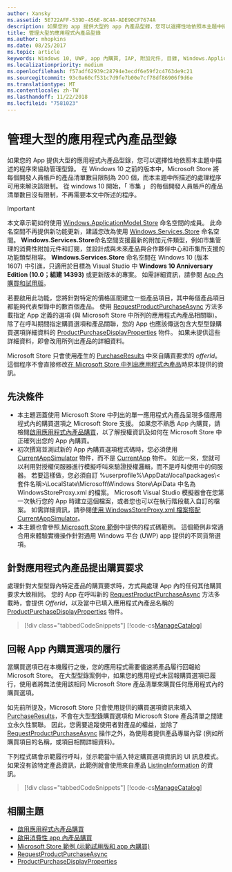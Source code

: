 ```yaml
---
author: Xansky
ms.assetid: 5E722AFF-539D-456E-8C4A-ADE90CF7674A
description: 如果您的 app 提供大型的 app 內產品型錄，您可以選擇性地依照本主題中描述的程序來協助管理型錄。
title: 管理大型的應用程式內產品型錄
ms.author: mhopkins
ms.date: 08/25/2017
ms.topic: article
keywords: Windows 10, UWP, app 內購買, IAP, 附加元件, 目錄, Windows.ApplicationModel.Store
ms.localizationpriority: medium
ms.openlocfilehash: f57adf62939c28794e3ecdf6e59f2c4763de9c21
ms.sourcegitcommit: 93c0a60cf531c7d9fe7b00e7cf78df86906f9d6e
ms.translationtype: MT
ms.contentlocale: zh-TW
ms.lasthandoff: 11/22/2018
ms.locfileid: "7581023"
---
```

# <a name="manage-a-large-catalog-of-in-app-products"></a>管理大型的應用程式內產品型錄

如果您的 App 提供大型的應用程式內產品型錄，您可以選擇性地依照本主題中描述的程序來協助管理型錄。 在 Windows 10 之前的版本中，Microsoft Store 將每個開發人員帳戶的產品清單數目限制為 200 個，而本主題中所描述的處理程序可用來解決該限制。 從 windows 10 開始，「 市集 」 的每個開發人員帳戶的產品清單數目沒有限制，不再需要本文中所述的程序。

> [!IMPORTANT]
> 本文章示範如何使用 [Windows.ApplicationModel.Store](https://msdn.microsoft.com/library/windows/apps/windows.applicationmodel.store.aspx) 命名空間的成員。 此命名空間不再提供新功能更新，建議您改為使用 [Windows.Services.Store](https://msdn.microsoft.com/library/windows/apps/windows.services.store.aspx) 命名空間。 **Windows.Services.Store**命名空間支援最新的附加元件類型，例如市集管理的消費性附加元件和訂閱，並設計成與未來產品與合作夥伴中心和市集所支援的功能類型相容。 **Windows.Services.Store** 命名空間在 Windows 10 (版本 1607) 中引進，只適用於目標為 Visual Studio 中 **Windows 10 Anniversary Edition (10.0；組建 14393)** 或更新版本的專案。 如需詳細資訊，請參閱 [App 內購買和試用版](in-app-purchases-and-trials.md)。

若要啟用此功能，您將針對特定的價格區間建立一些產品項目，其中每個產品項目都能夠代表型錄中的數百個產品。 使用 [RequestProductPurchaseAsync](https://docs.microsoft.com/uwp/api/windows.applicationmodel.store.currentapp.requestproductpurchaseasync) 方法多載指定 App 定義的選項 (與 Microsoft Store 中所列的應用程式內產品相關聯)。 除了在呼叫期間指定購買選項和產品關聯，您的 App 也應該傳送包含大型型錄購買選項詳細資料的 [ProductPurchaseDisplayProperties](https://msdn.microsoft.com/library/windows/apps/dn263384) 物件。 如果未提供這些詳細資料，即會改用所列出產品的詳細資料。

Microsoft Store 只會使用產生的 [PurchaseResults](https://msdn.microsoft.com/library/windows/apps/dn263392) 中來自購買要求的 *offerId*。 這個程序不會直接修改[在 Microsoft Store 中列出應用程式內產品](../publish/add-on-submissions.md)時原本提供的資訊。

## <a name="prerequisites"></a>先決條件

-   本主題涵蓋使用 Microsoft Store 中列出的單一應用程式內產品呈現多個應用程式內的購買選項之 Microsoft Store 支援。 如果您不熟悉 App 內購買，請檢閱[啟用應用程式內產品購買](enable-in-app-product-purchases.md)，以了解授權資訊及如何在 Microsoft Store 中正確列出您的 App 內購買。
-   初次撰寫並測試新的 App 內購買選項程式碼時，您必須使用 [CurrentAppSimulator](https://msdn.microsoft.com/library/windows/apps/hh779766) 物件，而不是 [CurrentApp](https://msdn.microsoft.com/library/windows/apps/hh779765) 物件。 如此一來，您就可以利用對授權伺服器進行模擬呼叫來驗證授權邏輯，而不是呼叫使用中的伺服器。 若要這樣做，您必須自訂 %userprofile%\\AppData\\local\\packages\\&lt;套件名稱&gt;\\LocalState\\Microsoft\\Windows Store\\ApiData 中名為 WindowsStoreProxy.xml 的檔案。 Microsoft Visual Studio 模擬器會在您第一次執行您的 App 時建立這個檔案，或者您也可以在執行階段載入自訂的檔案。 如需詳細資訊，請參閱[使用 WindowsStoreProxy.xml 檔案搭配 CurrentAppSimulator](in-app-purchases-and-trials-using-the-windows-applicationmodel-store-namespace.md#proxy)。
-   本主題也會參照[ Microsoft Store 範例](https://github.com/Microsoft/Windows-universal-samples/tree/win10-1507/Samples/Store)中提供的程式碼範例。 這個範例非常適合用來體驗實機操作針對通用 Windows 平台 (UWP) app 提供的不同貨幣選項。

## <a name="make-the-purchase-request-for-the-in-app-product"></a>針對應用程式內產品提出購買要求

處理針對大型型錄內特定產品的購買要求時，方式與處理 App 內的任何其他購買要求大致相同。 您的 App 在呼叫新的 [RequestProductPurchaseAsync](https://docs.microsoft.com/uwp/api/windows.applicationmodel.store.currentapp.requestproductpurchaseasync) 方法多載時，會提供 *OfferId*，以及當中已填入應用程式內產品名稱的 [ProductPurchaseDisplayProperties](https://msdn.microsoft.com/library/windows/apps/dn263390) 物件。

> [!div class="tabbedCodeSnippets"]
[!code-cs[ManageCatalog](./code/InAppPurchasesAndLicenses/cs/ManageCatalog.cs#MakePurchaseRequest)]

## <a name="report-fulfillment-of-the-in-app-offer"></a>回報 App 內購買選項的履行

當購買選項已在本機履行之後，您的應用程式需要儘速將產品履行回報給 Microsoft Store。 在大型型錄案例中，如果您的應用程式未回報購買選項已履行，使用者將無法使用該相同 Microsoft Store 產品清單來購買任何應用程式內的購買選項。

如先前所提及，Microsoft Store 只會使用提供的購買選項資訊來填入 [PurchaseResults](https://msdn.microsoft.com/library/windows/apps/dn263392)，不會在大型型錄購買選項和 Microsoft Store 產品清單之間建立永久性關聯。 因此，您需要追蹤使用者對產品的權益，並除了 [RequestProductPurchaseAsync](https://docs.microsoft.com/uwp/api/windows.applicationmodel.store.currentapp.requestproductpurchaseasync) 操作之外，為使用者提供產品專屬內容 (例如所購買項目的名稱，或項目相關詳細資料)。

下列程式碼會示範履行呼叫，並示範當中插入特定購買選項資訊的 UI 訊息模式。 如果沒有該特定產品資訊，此範例就會使用來自產品 [ListingInformation](https://msdn.microsoft.com/library/windows/apps/br225163) 的資訊。

> [!div class="tabbedCodeSnippets"]
[!code-cs[ManageCatalog](./code/InAppPurchasesAndLicenses/cs/ManageCatalog.cs#ReportFulfillment)]

## <a name="related-topics"></a>相關主題

* [啟用應用程式內產品購買](enable-in-app-product-purchases.md)
* [啟用消費性 app 內產品購買](enable-consumable-in-app-product-purchases.md)
* [Microsoft Store 範例 (示範試用版和 app 內購買)](https://github.com/Microsoft/Windows-universal-samples/tree/win10-1507/Samples/Store)
* [RequestProductPurchaseAsync](https://msdn.microsoft.com/library/windows/apps/dn263382)
* [ProductPurchaseDisplayProperties](https://msdn.microsoft.com/library/windows/apps/dn263384)

